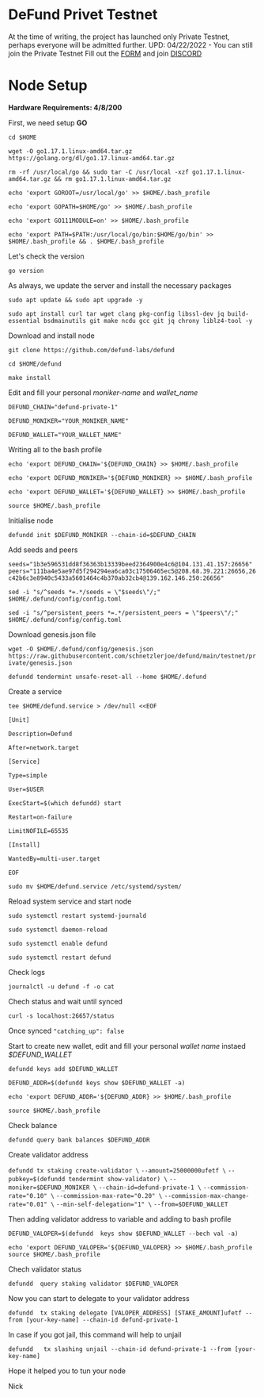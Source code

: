 # **DeFund Privet Testnet**

At the time of writing, the project has launched only Private Testnet, perhaps everyone will be admitted further.
UPD: 04/22/2022 - You can still join the Private Testnet
Fill out the [FORM](https://docs.google.com/forms/d/e/1FAIpQLSfqw1F6cDCsEt1Qmn70oIp3tdvcPFvRyk9Nd4mFacelhzQFYA/viewform) and join [DISCORD](https://discord.gg/5D4Mdetf)

# **Node Setup**

**Hardware Requirements: 4/8/200**

First, we need setup **GO**

`cd $HOME`

`wget -O go1.17.1.linux-amd64.tar.gz https://golang.org/dl/go1.17.linux-amd64.tar.gz`

`rm -rf /usr/local/go && sudo tar -C /usr/local -xzf go1.17.1.linux-amd64.tar.gz && rm go1.17.1.linux-amd64.tar.gz`

`echo 'export GOROOT=/usr/local/go' >> $HOME/.bash_profile`

`echo 'export GOPATH=$HOME/go' >> $HOME/.bash_profile`

`echo 'export GO111MODULE=on' >> $HOME/.bash_profile`

`echo 'export PATH=$PATH:/usr/local/go/bin:$HOME/go/bin' >> $HOME/.bash_profile && . $HOME/.bash_profile`


Let's check the version

`go version`


As always, we update the server and install the necessary packages

`sudo apt update && sudo apt upgrade -y`

`sudo apt install curl tar wget clang pkg-config libssl-dev jq build-essential bsdmainutils git make ncdu gcc git jq chrony liblz4-tool -y`


Download and install node

`git clone https://github.com/defund-labs/defund`

`cd $HOME/defund`

`make install`


Edit and fill your personal _moniker-name_ and _wallet_name_

`DEFUND_CHAIN="defund-private-1"`

`DEFUND_MONIKER="YOUR_MONIKER_NAME"`

`DEFUND_WALLET="YOUR_WALLET_NAME"`


Writing all to the bash profile

`echo 'export DEFUND_CHAIN='${DEFUND_CHAIN} >> $HOME/.bash_profile`

`echo 'export DEFUND_MONIKER='${DEFUND_MONIKER} >> $HOME/.bash_profile`

`echo 'export DEFUND_WALLET='${DEFUND_WALLET} >> $HOME/.bash_profile`

`source $HOME/.bash_profile`


Initialise node

`defundd init $DEFUND_MONIKER --chain-id=$DEFUND_CHAIN`


Add seeds and peers

`seeds="1b3e596531dd8f36363b13339beed2364900e4c6@104.131.41.157:26656" peers="111ba4e5ae97d5f294294ea6ca03c17506465ec5@208.68.39.221:26656,26c42b6c3e8940c5433a5601464c4b370ab32cb4@139.162.146.250:26656"`

`sed -i "s/^seeds *=.*/seeds = \"$seeds\"/;" $HOME/.defund/config/config.toml`

`sed -i "s/^persistent_peers *=.*/persistent_peers = \"$peers\"/;" $HOME/.defund/config/config.toml`


Download genesis.json file

`wget -O $HOME/.defund/config/genesis.json https://raw.githubusercontent.com/schnetzlerjoe/defund/main/testnet/private/genesis.json `

`defundd tendermint unsafe-reset-all --home $HOME/.defund`


Create a service

`tee $HOME/defund.service > /dev/null <<EOF`

`[Unit]`

`Description=Defund`

`After=network.target`

`[Service]`

`Type=simple`

`User=$USER`

`ExecStart=$(which defundd) start`

`Restart=on-failure`

`LimitNOFILE=65535`

`[Install]`

`WantedBy=multi-user.target`

`EOF`

`sudo mv $HOME/defund.service /etc/systemd/system/`


Reload system service and start node

`sudo systemctl restart systemd-journald`

`sudo systemctl daemon-reload`

`sudo systemctl enable defund`

`sudo systemctl restart defund`


Check logs

`journalctl -u defund -f -o cat`


Chech status and wait until synced

`curl -s localhost:26657/status`


Once synced `"catching_up": false`

Start to create new wallet, edit and fill your personal _wallet name_ instaed _$DEFUND_WALLET_

`defundd keys add $DEFUND_WALLET`

`DEFUND_ADDR=$(defundd keys show $DEFUND_WALLET -a)`

`echo 'export DEFUND_ADDR='${DEFUND_ADDR} >> $HOME/.bash_profile`

`source $HOME/.bash_profile`


Check balance

`defundd query bank balances $DEFUND_ADDR`


Create validator address

`defundd tx staking create-validator \`
  `--amount=25000000ufetf \`
  `--pubkey=$(defundd tendermint show-validator) \`
  `--moniker=$DEFUND_MONIKER \`
  `--chain-id=defund-private-1 \`
  `--commission-rate="0.10" \`
  `--commission-max-rate="0.20" \`
  `--commission-max-change-rate="0.01" \`
  `--min-self-delegation="1" \`
  `--from=$DEFUND_WALLET`


Then adding validator address to variable and adding to bash profile

`DEFUND_VALOPER=$(defundd  keys show $DEFUND_WALLET --bech val -a)`

`echo 'export DEFUND_VALOPER='${DEFUND_VALOPER} >> $HOME/.bash_profile`
`source $HOME/.bash_profile`


Chech validator status

`defundd  query staking validator $DEFUND_VALOPER`


Now you can start to delegate to your validator address

`defundd  tx staking delegate [VALOPER_ADDRESS] [STAKE_AMOUNT]ufetf --from [your-key-name] --chain-id defund-private-1`


In case if you got jail, this command will help to unjail

`defundd   tx slashing unjail --chain-id defund-private-1 --from [your-key-name]`


Hope it helped you to tun your node

Nick



